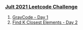 ### [Jult 2021 Leetcode Challenge](https://leetcode.com/explore/featured/card/july-leetcoding-challenge-2021/)

1. [GrayCode - Day 1](/_2021/_07_july2021/Day_01_89_Gray_Code.java)
2. [Find K Closest Elements - Day 2](/_2021/_07_july2021/Day_02_658_Find_K_Closest_Elements.java)
